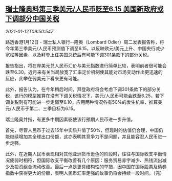 <!--1610446996000-->
[瑞士隆奥料第三季美元/人民币贬至6.15 美国新政府或下调部分中国关税](https://cn.reuters.com/article/china-yuan-fx-forecast-0112-idCNKBS29H12H)
------

<div><i>2021-01-12T09:50:54Z</i></div><p>路透香港1月12日 - 瑞士私人银行--隆奥（Lombard Odier）周二发表报告称，将今年第三季美元/人民币预测值下调至6.15，以反映欧元/美元上升、中国央行减少宽松等因素，以及拜登上任美国总统后有可能下调301条款下的部分关税。</p><p>报告指出，将在岸美元兑人民币汇价与美元指数进行简单比较，表明前者很可能会跌至6.30。近月来有关当局放宽了汇率定价机制使其能对市场变动作出更迅速的反应，此举在弱美元下看来更有可能。</p><p>此外，报告认为，在今年稍后时间，拜登政府将会考虑下调301条款下的部分关税，该行的模型推算在没有下调关税情况下，美元/人民币可能会跌至6.25，若下调关税则有可能进一步走弱至6.10。应用两种情况各有50%的发生机率，推算美元/人民币于第二、三季目标为6.15。</p><p>瑞士隆奥并指，有更多中期因素驱使该行预期人民币进一步升值。</p><p>首先，尽管人民币于过去15年中实质升值了50%，但现时的估值仍合理，中国仍能继续增加其全球出口份额，这亦表明其竞争力不是问题，并且能容忍人民币进一步走强。</p><p>此外，在近期人民币表现相对其他亚洲货币逊色的阶段时，往往与国际收支平衡情况疲弱时相符，但国际收支平衡改善有几个原因：服务贸易赤字减少、热钱流出减少及投资组合流动改善。最后一点是更具结构性的举措，因中国在国际股票及债券指数中获得更大的份额，表明人民币汇率走强的故事仍将会持续一段时间。（完）</p>
